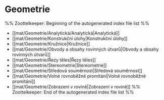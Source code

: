 # Geometrie
%% Zoottelkeeper: Beginning of the autogenerated index file list  %%
-  [[mat/Geometrie/Analytická/Analytická|Analytická]]
-  [[mat/Geometrie/Konstrukční úlohy|Konstrukční úlohy]]
-  [[mat/Geometrie/Kružnice|Kružnice]]
-  [[mat/Geometrie/Obvody a obsahy rovinných útvarů|Obvody a obsahy rovinných útvarů]]
-  [[mat/Geometrie/Řezy těles|Řezy těles]]
-  [[mat/Geometrie/Stereometrie|Stereometrie]]
-  [[mat/Geometrie/Středová souměrnost|Středová souměrnost]]
-  [[mat/Geometrie/Volné rovnoběžné promítání|Volné rovnoběžné promítání]]
-  [[mat/Geometrie/Zobrazení v rovině|Zobrazení v rovině]]
%% Zoottelkeeper: End of the autogenerated index file list  %%
